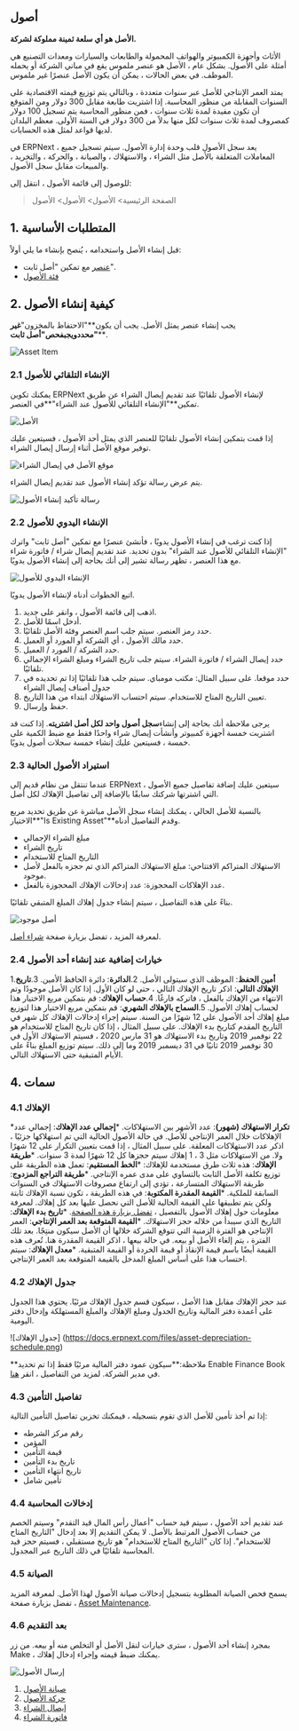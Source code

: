 ## أصول

**الأصل هو أي سلعة ثمينة مملوكة لشركة.**

الأثاث وأجهزة الكمبيوتر والهواتف المحمولة والطابعات والسيارات ومعدات التصنيع هي أمثلة على الأصول. بشكل عام ، الأصل هو عنصر ملموس يقع في مباني الشركة أو يحمله الموظف. في بعض الحالات ، يمكن أن يكون الأصل عنصرًا غير ملموس.

يمتد العمر الإنتاجي للأصل عبر سنوات متعددة ، وبالتالي يتم توزيع قيمته الاقتصادية على السنوات المقابلة من منظور المحاسبة. إذا اشتريت طابعة مقابل 300 دولار ومن المتوقع أن تكون مفيدة لمدة ثلاث سنوات ، فمن منظور المحاسبة يتم تسجيل 100 دولار كمصروف لمدة ثلاث سنوات لكل منها بدلاً من 300 دولار في السنة الأولى. معظم البلدان لديها قواعد لمثل هذه الحسابات.

في ERPNext ، يعد سجل الأصول قلب وحدة إدارة الأصول. سيتم تسجيل جميع المعاملات المتعلقة بالأصل مثل الشراء ، والاستهلاك ، والصيانة ، والحركة ، والتخريد ، والمبيعات مقابل سجل الأصول.

للوصول إلى قائمة الأصول ، انتقل إلى:

> الصفحة الرئيسية> الأصول> الأصول> الأصول

## 1. المتطلبات الأساسية

قبل إنشاء الأصل واستخدامه ، يُنصح بإنشاء ما يلي أولاً:

* [عنصر](https://docs.erpnext.com/docs/v13/user/manual/en/stock/item) مع تمكين "أصل ثابت".
* [فئة الأصول](https://docs.erpnext.com/docs/v13/user/manual/en/asset/asset-category)

## 2. كيفية إنشاء الأصول

يجب إنشاء عنصر يمثل الأصل. يجب أن يكون**"الاحتفاظ بالمخزون"****غير محدد**ويجب**فحص**"أصل ثابت"****.

![Asset Item](https://docs.erpnext.com/files/asset-item.png)

### 2.1 الإنشاء التلقائي للأصول

يمكنك تكوين ERPNext لإنشاء الأصول تلقائيًا عند تقديم إيصال الشراء عن طريق تمكين**"الإنشاء التلقائي للأصول عند الشراء"**في العنصر.

![الأصل](https://docs.erpnext.com/files/asset-auto-create.png)

إذا قمت بتمكين إنشاء الأصول تلقائيًا للعنصر الذي يمثل أحد الأصول ، فسيتعين عليك توفير موقع الأصل أثناء إرسال إيصال الشراء.

![موقع الأصل في إيصال الشراء](https://docs.erpnext.com/files/asset-location-in-purchase-receipt.png)

يتم عرض رسالة تؤكد إنشاء الأصول عند تقديم إيصال الشراء.

![رسالة تأكيد إنشاء الأصول](https://docs.erpnext.com/files/asset-auto-create-on-purchase.png)

### 2.2 الإنشاء اليدوي للأصول

إذا كنت ترغب في إنشاء الأصول يدويًا ، فأنشئ عنصرًا مع تمكين "أصل ثابت" واترك "الإنشاء التلقائي للأصول عند الشراء" بدون تحديد. عند تقديم إيصال شراء / فاتورة شراء مع هذا العنصر ، تظهر رسالة تشير إلى أنك بحاجة إلى إنشاء الأصول يدويًا.

![الإنشاء اليدوي للأصول](https://docs.erpnext.com/files/asset-manual-creation-message.png)

اتبع الخطوات أدناه لإنشاء الأصول يدويًا.

1. اذهب إلى قائمة الأصول ، وانقر على جديد.
2. أدخل اسمًا للأصل.
3. حدد رمز العنصر. سيتم جلب اسم العنصر وفئة الأصل تلقائيًا.
4. حدد مالك الأصول ، أي الشركة أو المورد أو العميل.
5. حدد الشركة / المورد / العميل.
6. حدد إيصال الشراء / فاتورة الشراء. سيتم جلب تاريخ الشراء ومبلغ الشراء الإجمالي تلقائيًا.
7. حدد موقعا. على سبيل المثال: مكتب مومباي. سيتم جلب هذا تلقائيًا إذا تم تحديده في جدول أصناف إيصال الشراء
8. تعيين التاريخ المتاح للاستخدام. سيتم احتساب الاستهلاك ابتداء من هذا التاريخ.
9. حفظ وإرسال.

يرجى ملاحظة أنك بحاجة إلى إنشاء**سجل أصول واحد لكل أصل اشتريته**. إذا كنت قد اشتريت خمسة أجهزة كمبيوتر وأنشأت إيصال شراء واحدًا فقط مع ضبط الكمية على خمسة ، فسيتعين عليك إنشاء خمسة سجلات أصول يدويًا.

### 2.3 استيراد الأصول الحالية

عندما تنتقل من نظام قديم إلى ERPNext ، سيتعين عليك إضافة تفاصيل جميع الأصول التي اشترتها شركتك سابقًا بالإضافة إلى تفاصيل الإهلاك لكل أصل.

بالنسبة للأصل الحالي ، يمكنك إنشاء سجل الأصل مباشرة عن طريق تحديد مربع الاختيار**"Is Existing Asset"**وقدم التفاصيل أدناه.

* مبلغ الشراء الإجمالي
* تاريخ الشراء
* التاريخ المتاح للاستخدام
* الاستهلاك المتراكم الافتتاحي: مبلغ الاستهلاك المتراكم الذي تم حجزه بالفعل لأصل موجود.
* عدد الإهلاكات المحجوزة: عدد إدخالات الإهلاك المحجوزة بالفعل.

بناءً على هذه التفاصيل ، سيتم إنشاء جدول إهلاك المبلغ المتبقي تلقائيًا.

![أصل موجود](https://docs.erpnext.com/files/existing-asset.png)

لمعرفة المزيد ، تفضل بزيارة صفحة [شراء أصل](https://docs.erpnext.com/docs/v13/user/manual/en/asset/purchasing-an-asset).

### 2.4 خيارات إضافية عند إنشاء أحد الأصول

1.**أمين الحفظ**: الموظف الذي سيتولى الأصل.
2.**الدائرة**: دائرة الحافظ الأمين.
3.**تاريخ الإهلاك التالي**: اذكر تاريخ الإهلاك التالي ، حتى لو كان الأول. إذا كان الأصل موجودًا وتم الانتهاء من الإهلاك بالفعل ، فاتركه فارغًا.
4.**حساب الإهلاك**: قم بتمكين مربع الاختيار هذا لحساب إهلاك الأصول.
5.**السماح بالإهلاك الشهري**: قم بتمكين مربع الاختيار هذا لتوزيع مبلغ إهلاك أحد الأصول على 12 شهرًا من السنة. سيتم إجراء إدخالات الإهلاك كل شهر في التاريخ المقدم كتاريخ بدء الإهلاك. على سبيل المثال ، إذا كان تاريخ المتاح للاستخدام هو 22 نوفمبر 2019 وتاريخ بدء الاستهلاك هو 31 مارس 2020 ، فسيتم الاستهلاك الأول في 30 نوفمبر 2019 ثانيًا في 31 ديسمبر 2019 وما إلى ذلك. سيتم توزيع المبلغ بناءً على الأيام المتبقية حتى الاستهلاك التالي.

## 4. سمات

### 4.1 الإهلاك

***تكرار الاستهلاك (شهور)**: عدد الأشهر بين الاستهلاكات.
***إجمالي عدد الإهلاك**: إجمالي عدد الإهلاكات خلال العمر الإنتاجي للأصل. في حالة الأصول الحالية التي تم استهلاكها جزئيًا ، اذكر عدد الاستهلاكات المعلقة. على سبيل المثال ، إذا قمت بتعيين التكرار على 12 شهرًا ولا. من الاستهلاكات مثل 3 ، 1 إهلاك سيتم حجزها كل 12 شهرًا لمدة 3 سنوات.
***طريقة الإهلاك**: هذه ثلاث طرق مستخدمة للإهلاك:
   ***الخط المستقيم**: تعمل هذه الطريقة على توزيع تكلفة الأصل الثابت بالتساوي على مدى عمره الإنتاجي.
   ***طريقة التراجع المزدوج**: طريقة الاستهلاك المتسارعة ، تؤدي إلى ارتفاع مصروفات الاستهلاك في السنوات السابقة للملكية.
   ***القيمة المقدرة المكتوبة**: في هذه الطريقة ، تكون نسبة الإهلاك ثابتة ولكن يتم تطبيقها على القيمة الحالية للأصل التي نحصل عليها بعد كل إهلاك. لمعرفة معلومات حول إهلاك الأصول بالتفصيل ، [تفضل بزيارة هذه الصفحة](https://docs.erpnext.com/docs/v13/user/manual/en/asset/asset-depreciation).
***تاريخ بدء الإهلاك**: التاريخ الذي سيبدأ من خلاله حجز الاستهلاك.
***القيمة المتوقعة بعد العمر الإنتاجي**: العمر الإنتاجي هو الفترة الزمنية التي تتوقع الشركة خلالها أن الأصل سيكون منتِجًا. بعد تلك الفترة ، يتم إلغاء الأصل أو بيعه. في حالة بيعها ، اذكر القيمة المقدرة هنا. تُعرف هذه القيمة أيضًا باسم قيمة الإنقاذ أو قيمة الخردة أو القيمة المتبقية.
***معدل الإهلاك**: سيتم احتساب هذا على أساس المبلغ المدخل بالقيمة المتوقعة بعد العمر الإنتاجي.

### 4.2 جدول الإهلاك

عند حجز الإهلاك مقابل هذا الأصل ، سيكون قسم جدول الإهلاك مرئيًا. يحتوي هذا الجدول على أعمدة دفتر المالية وتاريخ الجدول ومبلغ الإهلاك والمبلغ المستهلكة وإدخال دفتر اليومية.

![جدول الإهلاك] ​​(https://docs.erpnext.com/files/asset-depreciation-schedule.png)

**ملاحظة:**سيكون عمود دفتر المالية مرئيًا فقط إذا تم تحديد Enable Finance Book في مدير الشركة. لمزيد من التفاصيل ، انقر [هنا](https://docs.erpnext.com/docs/v13/user/manual/en/accounts/finance-book).

### 4.3 تفاصيل التأمين

إذا تم أخذ تأمين للأصل الذي تقوم بتسجيله ، فيمكنك تخزين تفاصيل التأمين التالية:

*   رقم مركز الشرطه
* المؤمن
* قيمة التأمين
* تاريخ بدء التأمين
* تاريخ انتهاء التأمين
*   تأمين شامل

### 4.4 إدخالات المحاسبة

عند تقديم أحد الأصول ، سيتم قيد حساب "أعمال رأس المال قيد التقدم" وسيتم الخصم من حساب الأصول المرتبط بالأصل. لا يمكن التقديم إلا بعد إدخال "التاريخ المتاح للاستخدام". إذا كان "التاريخ المتاح للاستخدام" هو تاريخ مستقبلي ، فسيتم حجز قيد المحاسبة تلقائيًا في ذلك التاريخ عبر المجدول.

### 4.5 الصيانة

يسمح فحص الصيانة المطلوبة بتسجيل إدخالات صيانة الأصول لهذا الأصل. لمعرفة المزيد ، تفضل بزيارة صفحة [Asset Maintenance](https://docs.erpnext.com/docs/v13/user/manual/en/asset/asset-maintenance).

### 4.6 بعد التقديم

بمجرد إنشاء أحد الأصول ، سترى خيارات لنقل الأصل أو التخلص منه أو بيعه. من زر Make ، يمكنك ضبط قيمته وإجراء إدخال إهلاك.

![إرسال الأصول](https://docs.erpnext.com/files/asset-submit.png)

1. [صيانة الأصول](https://docs.erpnext.com/docs/v13/user/manual/en/asset/asset-maintenance)
2. [حركة الأصول](https://docs.erpnext.com/docs/v13/user/manual/en/asset/asset-movement)
3. [إيصال الشراء](https://docs.erpnext.com/docs/v13/user/manual/en/stock/purchase-receipt)
4. [فاتورة الشراء](https://docs.erpnext.com/docs/v13/user/manual/en/accounts/purchase-invoice)